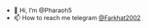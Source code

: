 - 👋 Hi, I’m @Pharaoh5
- 📫 How to reach me  telegram [@Farkhat2002](https://t.me/@Farkhat2002)

<!---
Pharaoh5/Pharaoh5 is a ✨ special ✨ repository because its `README.md` (this file) appears on your GitHub profile.
You can click the Preview link to take a look at your changes.
--->

